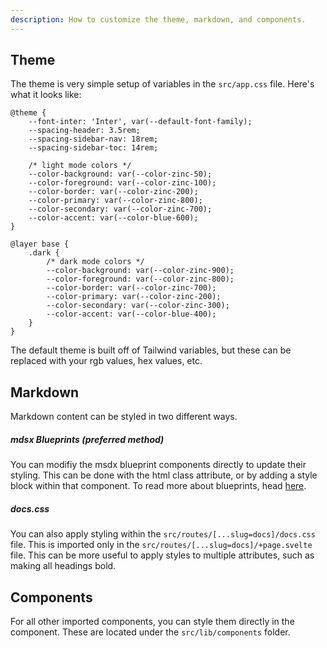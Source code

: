 ```yaml
---
description: How to customize the theme, markdown, and components.
---
```


## Theme

The theme is very simple setup of variables in the `src/app.css` file. Here's what it looks like:

```postcss title="app.css"
@theme {
	--font-inter: 'Inter', var(--default-font-family);
	--spacing-header: 3.5rem;
	--spacing-sidebar-nav: 18rem;
	--spacing-sidebar-toc: 14rem;

	/* light mode colors */
	--color-background: var(--color-zinc-50);
	--color-foreground: var(--color-zinc-100);
	--color-border: var(--color-zinc-200);
	--color-primary: var(--color-zinc-800);
	--color-secondary: var(--color-zinc-700);
	--color-accent: var(--color-blue-600);
}

@layer base {
	.dark {
		/* dark mode colors */
		--color-background: var(--color-zinc-900);
		--color-foreground: var(--color-zinc-800);
		--color-border: var(--color-zinc-700);
		--color-primary: var(--color-zinc-200);
		--color-secondary: var(--color-zinc-300);
		--color-accent: var(--color-blue-400);
	}
}
```

The default theme is built off of Tailwind variables, but these can be replaced with your rgb values, hex values, etc.

## Markdown

Markdown content can be styled in two different ways.

##### mdsx Blueprints (preferred method)

You can modifiy the msdx blueprint components directly to update their styling. This can be done with the html class attribute, or by adding a style block within that component. To read more about blueprints, head [here](/docs/configuration/markdown).

##### docs.css

You can also apply styling within the `src/routes/[...slug=docs]/docs.css` file. This is imported only in the `src/routes/[...slug=docs]/+page.svelte` file. This can be more useful to apply styles to multiple attributes, such as making all headings bold. 

## Components

For all other imported components, you can style them directly in the component. These are located under the `src/lib/components` folder.